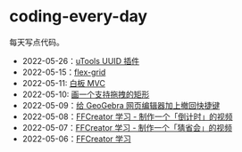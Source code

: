 # coding-every-day

每天写点代码。

* 2022-05-26：[uTools UUID 插件](https://github.com/yunser/uuid-utools)
* 2022-05-15：[flex-grid](https://demos.yunser.com/css/flex-gap/)
* 2022-05-11: [白板 MVC](https://bg.yunser.com/board)
* 2022-05-10: [画一个支持拖拽的矩形](https://bg.yunser.com/board)
* 2022-05-09：[给 GeoGebra 网页编辑器加上撤回快捷键](https://github.com/yunser/geogebra-userscript)
* 2022-05-08：[FFCreator 学习 - 制作一个「倒计时」的视频](https://github.com/yunser/ffcreator-test)
* 2022-05-07：[FFCreator 学习 - 制作一个「猜省会」的视频](https://github.com/yunser/ffcreator-test)
* 2022-05-06：[FFCreator 学习](https://github.com/yunser/ffcreator-test)
